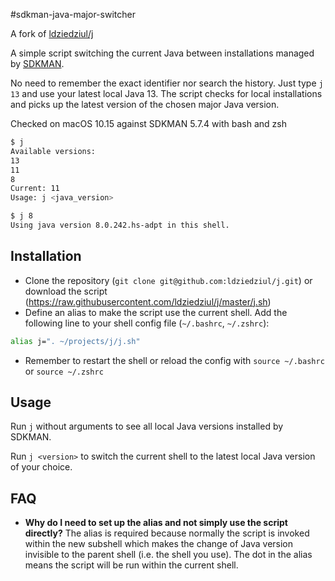 #sdkman-java-major-switcher

A fork of [ldziedziul/j](https://github.com/ldziedziul/j)

A simple script switching the current Java between installations managed by [SDKMAN](https://sdkman.io/). 

No need to remember the exact identifier nor search the history. Just type `j 13` and use your latest local Java 13. 
The script checks for local installations and picks up the latest version of the chosen major Java version.

Checked on macOS 10.15 against SDKMAN 5.7.4 with bash and zsh

```bash
$ j
Available versions:
13
11
8
Current: 11
Usage: j <java_version>

$ j 8
Using java version 8.0.242.hs-adpt in this shell.
```

## Installation

- Clone the repository (`git clone git@github.com:ldziedziul/j.git`) or download the script (https://raw.githubusercontent.com/ldziedziul/j/master/j.sh)
- Define an alias to make the script use the current shell. Add the following line to your shell config file (`~/.bashrc`, `~/.zshrc`):
```bash
alias j=". ~/projects/j/j.sh"
``` 
- Remember to restart the shell or reload the config with `source ~/.bashrc` or `source ~/.zshrc`

## Usage
Run `j` without arguments to see all local Java versions installed by SDKMAN. 

Run `j <version>` to switch the current shell to the latest local Java version of your choice.

## FAQ

- **Why do I need to set up the alias and not simply use the script directly?**
The alias is required because normally the script is invoked within the new subshell which makes the change of Java version
 invisible to the parent shell (i.e. the shell you use). The dot in the alias means the script will be run within the current shell.
